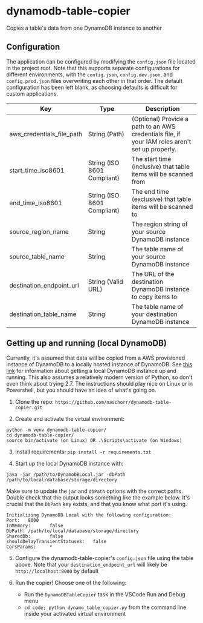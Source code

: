 # dynamodb-table-copier

Copies a table's data from one DynamoDB instance to another

## Configuration
The application can be configured by modifying the `config.json` file located in the project root. Note that this supports separate configurations for different environments, with the `config.json`, `config.dev.json`, and `config.prod.json` files overwriting each other in that order. The default configuration has been left blank, as choosing defaults is difficult for custom applications.

| Key                       | Type                          | Description
| ------------------------- | ----------------------------- | -----------
| aws_credentials_file_path | String (Path)                 | (Optional) Provide a path to an AWS credentials file, if your IAM roles aren't set up properly.
| start_time_iso8601        | String (ISO 8601 Compliant)   | The start time (inclusive) that table items will be scanned from
| end_time_iso8601          | String (ISO 8601 Compliant)   | The end time (exclusive) that table items will be scanned to
| source_region_name        | String                        | The region string of your source DynamoDB instance
| source_table_name         | String                        | The table name of your source DynamoDB instance
| destination_endpoint_url  | String (Valid URL)            | The URL of the destination DynamoDB instance to copy items to
| destination_table_name    | String                        | The table name of your destination DynamoDB instance

## Getting up and running (local DynamoDB)
Currently, it's assumed that data will be copied from a AWS provisioned instance of DynamoDB to a locally hosted instance of DynamoDB. See [this link](https://docs.aws.amazon.com/amazondynamodb/latest/developerguide/DynamoDBLocal.html) for information about getting a local DynamoDB instance up and running. This also assumes a relatively modern version of Python, so don't even think about trying 2.7. The instructions should play nice on Linux or in Powershell, but you should have an idea of what's going on.

1. Clone the repo: `https://github.com/naschorr/dynamodb-table-copier.git`

2. Create and activate the virtual environment:
```
python -m venv dynamodb-table-copier/
cd dynamodb-table-copier/
source bin/activate (on Linux) OR .\Scripts\activate (on Windows)
```

3. Install requirements: `pip install -r requirements.txt`

4. Start up the local DynamoDB instance with:
```
java -jar /path/to/DynamoDBLocal.jar -dbPath /path/to/local/database/storage/directory
```
Make sure to update the `jar` and `dbPath` options with the correct paths. Double check that the output looks something like the example below. It's crucial that the `DbPath` key exists, and that you know what port it's using.
```
Initializing DynamoDB Local with the following configuration:
Port:   8000
InMemory:       false
DbPath: /path/to/local/database/storage/directory
SharedDb:       false
shouldDelayTransientStatuses:   false
CorsParams:     *
```

5. Configure the dynamodb-table-copier's `config.json` file using the table above. Note that your `destination_endpoint_url` will likely be `http://localhost:8000` by default

6. Run the copier! Choose one of the following:
    - Run the `DynamoDBTableCopier` task in the VSCode Run and Debug menu
    - `cd code; python dynamo_table_copier.py` from the command line inside your activated virtual environment
